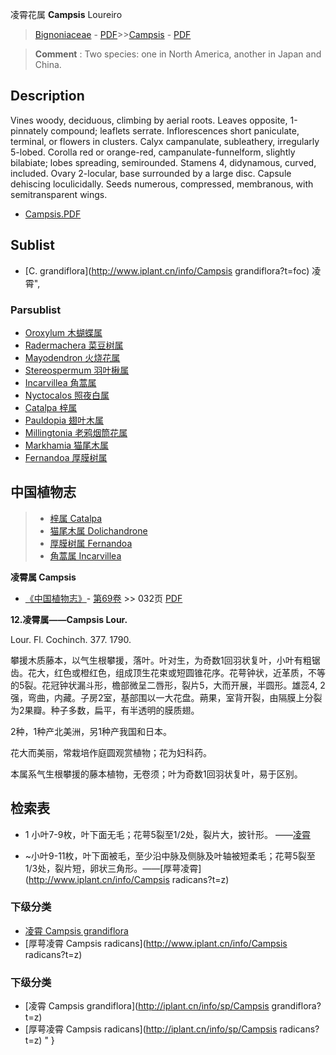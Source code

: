 凌霄花属 **Campsis** Loureiro

> [Bignoniaceae](http://www.iplant.cn/info/Bignoniaceae?t=foc) - [PDF](http://www.iplant.cn/foc/pdf/Bignoniaceae.pdf)>>[Campsis](http://www.iplant.cn/info/Campsis?t=foc) - [PDF](http://www.iplant.cn/foc/pdf/Campsis.pdf)

> **Comment** : 
> Two species: one in North America, another in Japan and China.

## Description

Vines woody, deciduous, climbing by aerial roots. Leaves opposite, 1-pinnately compound; leaflets serrate. Inflorescences short paniculate, terminal, or flowers in clusters. Calyx campanulate, subleathery, irregularly 5-lobed. Corolla red or orange-red, campanulate-funnelform, slightly bilabiate; lobes spreading, semirounded. Stamens 4, didynamous, curved, included. Ovary 2-locular, base surrounded by a large disc. Capsule dehiscing loculicidally. Seeds numerous, compressed, membranous, with semitransparent wings.

* [Campsis.PDF](http://www.iplant.cn/foc/pdf/Campsis.pdf)

## Sublist

* [C.  grandiflora](http://www.iplant.cn/info/Campsis grandiflora?t=foc) 凌霄",

### Parsublist

* [Oroxylum  木蝴蝶属](http://www.iplant.cn/info/Oroxylum?t=foc)
* [Radermachera  菜豆树属](http://www.iplant.cn/info/Radermachera?t=foc)
* [Mayodendron  火烧花属](http://www.iplant.cn/info/Mayodendron?t=foc)
* [Stereospermum  羽叶楸属](http://www.iplant.cn/info/Stereospermum?t=foc)
* [Incarvillea  角蒿属](http://www.iplant.cn/info/Incarvillea?t=foc)
* [Nyctocalos  照夜白属](http://www.iplant.cn/info/Nyctocalos?t=foc)
* [Catalpa  梓属](http://www.iplant.cn/info/Catalpa?t=foc)
* [Pauldopia  翅叶木属](http://www.iplant.cn/info/Pauldopia?t=foc)
* [Millingtonia  老鸦烟筒花属](http://www.iplant.cn/info/Millingtonia?t=foc)
* [Markhamia  猫尾木属](http://www.iplant.cn/info/Markhamia?t=foc)
* [Fernandoa  厚膜树属](http://www.iplant.cn/info/Fernandoa?t=foc)

## 中国植物志

> * [梓属  Catalpa](Catalpa-梓属.md)
> * [猫尾木属  Dolichandrone](http://www.iplant.cn/info/Dolichandrone?t=z)
> * [厚膜树属  Fernandoa](http://www.iplant.cn/info/Fernandoa?t=z)
> * [角蒿属  Incarvillea](http://www.iplant.cn/info/Incarvillea?t=z)

**凌霄属 Campsis**

* [《中国植物志》](http://www.iplant.cn/frps)- [第69卷](http://www.iplant.cn/frps/vol/69) >> 032页 [PDF](http://www.iplant.cn/frps/pdf/69/032y.pdf)

**12.凌霄属——Campsis Lour.**

Lour. Fl. Cochinch. 377. 1790.

攀援木质藤本，以气生根攀援，落叶。叶对生，为奇数1回羽状复叶，小叶有粗锯齿。花大，红色或橙红色，组成顶生花束或短圆锥花序。花萼钟状，近革质，不等的5裂。花冠钟状漏斗形，檐部微呈二唇形，裂片5，大而开展，半圆形。雄蕊4, 2强，弯曲，内藏。子房2室，基部围以一大花盘。蒴果，室背开裂，由隔膜上分裂为2果瓣。种子多数，扁平，有半透明的膜质翅。

2种，1种产北美洲，另1种产我国和日本。

花大而美丽，常栽培作庭圆观赏植物；花为妇科药。

本属系气生根攀援的藤本植物，无卷须；叶为奇数1回羽状复叶，易于区别。

## 检索表

* 1 小叶7-9枚，叶下面无毛；花萼5裂至1/2处，裂片大，披针形。 ——[凌霄](Campsis-grandiflora-凌霄.md)

* ~小叶9-11枚，叶下面被毛，至少沿中脉及侧脉及叶轴被短柔毛；花萼5裂至1/3处，裂片短，卵状三角形。——[厚萼凌霄](http://www.iplant.cn/info/Campsis radicans?t=z)

### 下级分类
* [凌霄  Campsis grandiflora](Campsis-grandiflora-凌霄.md)
* [厚萼凌霄  Campsis radicans](http://www.iplant.cn/info/Campsis radicans?t=z)

### 下级分类
* [凌霄  Campsis grandiflora](http://iplant.cn/info/sp/Campsis grandiflora?t=z)
* [厚萼凌霄  Campsis radicans](http://iplant.cn/info/sp/Campsis radicans?t=z)
"
}